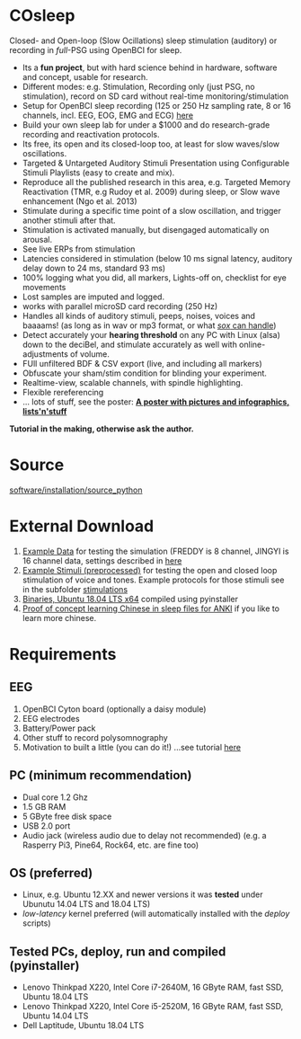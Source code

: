 # COsleep
 
Closed- and Open-loop (Slow Ocillations) sleep stimulation (auditory) or recording in _full_-PSG using OpenBCI for sleep.

* Its a **fun project**, but with hard science behind in hardware, software and concept, usable for research.
* Different modes: e.g. Stimulation, Recording only (just PSG, no stimulation), record on SD card without real-time monitoring/stimulation
* Setup for OpenBCI sleep recording (125 or 250 Hz sampling rate, 8 or 16 channels, incl. EEG, EOG, EMG and ECG) [here](https://www.spisop.org/openbci/)
* Build your own sleep lab for under a $1000 and do research-grade recording and reactivation protocols.
* Its free, its open and its closed-loop too, at least for slow waves/slow oscillations.
* Targeted & Untargeted Auditory Stimuli Presentation using Configurable Stimuli Playlists (easy to create and mix).
* Reproduce all the published research in this area, e.g. Targeted Memory Reactivation (TMR, e.g Rudoy et al. 2009) during sleep, or Slow wave enhancement (Ngo et al. 2013)
* Stimulate during a specific time point of a slow oscillation, and trigger another stimuli after that.
* Stimulation is activated manually, but disengaged automatically on arousal.
* See live ERPs from stimulation
* Latencies considered in stimulation (below 10 ms signal latency, auditory delay down to 24 ms, standard 93 ms)
* 100% logging what you did, all markers, Lights-off on, checklist for eye movements
* Lost samples are imputed and logged.
* works with parallel microSD card recording (250 Hz)
* Handles all kinds of auditory stimuli, peeps, noises, voices and baaaams! (as long as in wav or mp3 format, or what [_sox_ can handle](http://sox.sourceforge.net/soxformat.html))
* Detect accurately your **hearing threshold** on any PC with Linux (alsa) down to the deciBel, and stimulate accurately as well with online-adjustments of volume.
* FUll unfiltered BDF & CSV export (live, and including all markers)
* Obfuscate your sham/stim condition for blinding your experiment.
* Realtime-view, scalable channels, with spindle highlighting.
* Flexible rereferencing
* ... lots of stuff, see the poster:
**[A poster with pictures and infographics, lists'n'stuff](https://drive.google.com/open?id=15XmB4hGwDl6L_oVv34uby7bRQaTBXUhu)**

**Tutorial in the making, otherwise ask the author.**
# Source
[software/installation/source_python](https://github.com/Frederik-D-Weber/cosleep/tree/master/software/installation/source_python)

# External Download
1. [Example Data](https://drive.google.com/open?id=1lG-Q-U_NJ-pon1OYjL4bfOzeRWntyBL9) for testing the simulation (FREDDY is 8 channel, JINGYI is 16 channel data, settings described in [here](https://www.spisop.org/openbci/)
1. [Example Stimuli (preprocessed)](https://drive.google.com/open?id=1LlGVS8i8-biWbdamWvwoxJH3bp0wo1Ch) for testing the open and closed loop stimulation of voice and tones. Example protocols for those stimuli see in the subfolder [stimulations](http://github.com/Frederik-D-Weber/cosleep/software/installation/source_python/stimulations)
1. [Binaries, Ubuntu 18.04 LTS x64](https://drive.google.com/open?id=1BkZig25DqL_edzowbonLJYWGkWO9WNGj) compiled using pyinstaller
1. [Proof of concept learning Chinese in sleep files for ANKI](https://drive.google.com/open?id=1tC-79FaSCWTRyq7YmemzdTrxar4xp6q6) if you like to learn more chinese.

# Requirements
## EEG
1. OpenBCI Cyton board (optionally a daisy module)
1. EEG electrodes
1. Battery/Power pack
1. Other stuff to record polysomnography
1. Motivation to built a little (you can do it!)
...see tutorial [here](https://www.spisop.org/openbci/)

## PC (minimum recommendation)
* Dual core 1.2 Ghz
* 1.5 GB RAM
* 5 GByte free disk space
* USB 2.0 port
* Audio jack (wireless audio due to delay not recommended)
(e.g. a Rasperry Pi3, Pine64, Rock64, etc. are fine too)

## OS (preferred)
* Linux, e.g. Ubuntu 12.XX and newer versions it was **tested** under Ubunutu 14.04 LTS and 18.04 LTS) 
* _low-latency_ kernel preferred (will automatically installed with the _deploy_ scripts)

## Tested PCs, deploy, run and compiled (pyinstaller)
* Lenovo Thinkpad X220, Intel Core i7-2640M, 16 GByte RAM, fast SSD, Ubuntu 18.04 LTS
* Lenovo Thinkpad X220, Intel Core i5-2520M, 16 GByte RAM, fast SSD, Ubuntu 14.04 LTS
* Dell Laptitude, Ubuntu 18.04 LTS
